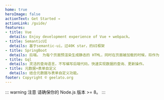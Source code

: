 ```yaml
---
home: true
heroImage: false
actionText: Get Started →
actionLink: /guide/
features:
- title: Vue
  details: Enjoy development experience of Vue + webpack。
- title: SemanticUI
  details: 基于semantic-ui，过40K star，的UI框架
- title: SpringBoot
  details: 后端。 为每个页面预渲染生成静态的 HTML，同时在页面被加载的时候，将作为 SPA 运行。
- title: Gql
  details: 灵活的查询语言，不写编写后端代码，快速实现数据的查询、更新操作。
- title: 元数据+表单自定义
  details: 结合元数据与表单自定义功能。
footer: Copyright © geelato.org
---
```


::: warning 注意
请确保你的 Node.js 版本 >= 8。
:::
